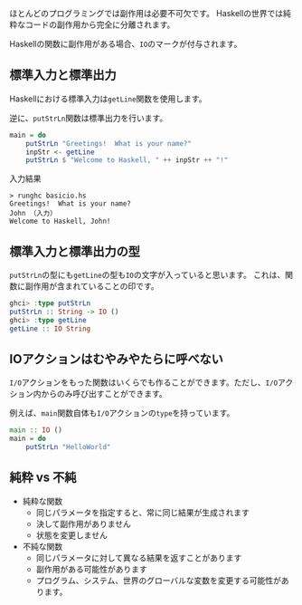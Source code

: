 


ほとんどのプログラミングでは副作用は必要不可欠です。
Haskellの世界では純粋なコードの副作用から完全に分離されます。

Haskellの関数に副作用がある場合、`IO`のマークが付与されます。


## 標準入力と標準出力

Haskellにおける標準入力は`getLine`関数を使用します。

逆に、`putStrLn`関数は標準出力を行います。

```hs
main = do
    putStrLn "Greetings!  What is your name?"
    inpStr <- getLine
    putStrLn $ "Welcome to Haskell, " ++ inpStr ++ "!"
```

入力結果

``` 
> runghc basicio.hs
Greetings!  What is your name?
John （入力）
Welcome to Haskell, John!
```

## 標準入力と標準出力の型

`putStrLn`の型にも`getLine`の型も`IO`の文字が入っていると思います。
これは、関数に副作用が含まれていることの印です。

```hs
ghci> :type putStrLn
putStrLn :: String -> IO ()
ghci> :type getLine
getLine :: IO String
```



## IOアクションはむやみやたらに呼べない

`I/O`アクションをもった関数はいくらでも作ることができます。ただし、`I/O`アクション内からのみ呼び出すことができます。

例えば、`main`関数自体も`I/O`アクションの`type`を持っています。

```hs
main :: IO ()
main = do
	putStrLn "HelloWorld"
```




## 純粋 vs 不純

- 純粋な関数
    - 同じパラメータを指定すると、常に同じ結果が生成されます
    - 決して副作用がありません
    - 状態を変更しません
- 不純な関数
    - 同じパラメータに対して異なる結果を返すことがあります
    - 副作用がある可能性があります
    - プログラム、システム、世界のグローバルな変数を変更する可能性があります。














